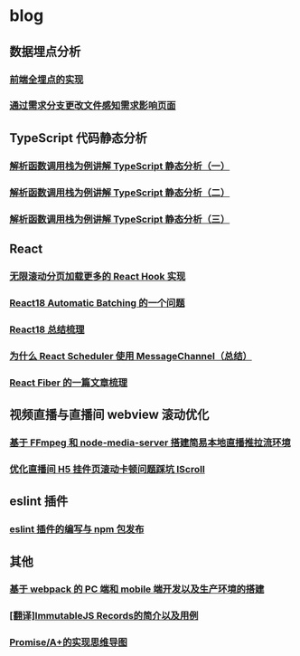 # blog

## 数据埋点分析

### [前端全埋点的实现](https://github.com/fulldo/blog/blob/main/%E5%89%8D%E7%AB%AF%E5%85%A8%E5%9F%8B%E7%82%B9%E7%9A%84%E5%AE%9E%E7%8E%B0.md)

### [通过需求分支更改文件感知需求影响页面](https://github.com/fulldo/blog/blob/main/%E9%80%9A%E8%BF%87%E9%9C%80%E6%B1%82%E5%88%86%E6%94%AF%E6%9B%B4%E6%94%B9%E6%96%87%E4%BB%B6%E6%84%9F%E7%9F%A5%E9%9C%80%E6%B1%82%E5%BD%B1%E5%93%8D%E9%A1%B5%E9%9D%A2.md)

## TypeScript 代码静态分析

### [解析函数调用栈为例讲解 TypeScript 静态分析（一）](https://github.com/fulldo/blog/blob/main/%E8%A7%A3%E6%9E%90%E5%87%BD%E6%95%B0%E8%B0%83%E7%94%A8%E6%A0%88%E4%B8%BA%E4%BE%8B%E8%AE%B2%E8%A7%A3%20TypeScript%20%E9%9D%99%E6%80%81%E5%88%86%E6%9E%90%EF%BC%88%E4%B8%80%EF%BC%89.md)

### [解析函数调用栈为例讲解 TypeScript 静态分析（二）](https://github.com/fulldo/blog/blob/main/%E8%A7%A3%E6%9E%90%E5%87%BD%E6%95%B0%E8%B0%83%E7%94%A8%E6%A0%88%E4%B8%BA%E4%BE%8B%E8%AE%B2%E8%A7%A3%20TypeScript%20%E9%9D%99%E6%80%81%E5%88%86%E6%9E%90%EF%BC%88%E4%BA%8C%EF%BC%89.md)

### [解析函数调用栈为例讲解 TypeScript 静态分析（三）](https://github.com/fulldo/blog/blob/main/%E8%A7%A3%E6%9E%90%E5%87%BD%E6%95%B0%E8%B0%83%E7%94%A8%E6%A0%88%E4%B8%BA%E4%BE%8B%E8%AE%B2%E8%A7%A3%20TypeScript%20%E9%9D%99%E6%80%81%E5%88%86%E6%9E%90%EF%BC%88%E4%B8%89%EF%BC%89.md)

## React

### [无限滚动分页加载更多的 React Hook 实现](https://github.com/fulldo/blog/tree/main/articles/%E6%97%A0%E9%99%90%E6%BB%9A%E5%8A%A8%E5%88%86%E9%A1%B5%E5%8A%A0%E8%BD%BD%E6%9B%B4%E5%A4%9A%E7%9A%84%20React%20Hook%20%E5%AE%9E%E7%8E%B0)

### [React18 Automatic Batching 的一个问题](https://github.com/fulldo/blog/tree/main/articles/React18%20Automatic%20Batching%20%E7%9A%84%E4%B8%80%E4%B8%AA%E9%97%AE%E9%A2%98)

### [React18 总结梳理](https://github.com/fulldo/blog/tree/main/articles/ReactV18%20%E6%80%BB%E7%BB%93%E6%A2%B3%E7%90%86)

### [为什么 React Scheduler 使用 MessageChannel（总结）](https://github.com/fulldo/blog/tree/main/articles/%E4%B8%BA%E4%BB%80%E4%B9%88%20React%20Scheduler%20%E4%BD%BF%E7%94%A8%20MessageChannel%EF%BC%88%E6%80%BB%E7%BB%93%EF%BC%89)

### [React Fiber 的一篇文章梳理](https://github.com/fulldo/blog/tree/main/articles/React%20Fiber%E6%96%87%E7%AB%A0%E6%A2%B3%E7%90%86)


## 视频直播与直播间 webview 滚动优化

### [基于 FFmpeg 和 node-media-server 搭建简易本地直播推拉流环境](https://github.com/fulldo/blog/tree/main/articles/%E6%9C%AC%E5%9C%B0%E6%90%AD%E5%BB%BA%E7%AE%80%E6%98%93%E7%9B%B4%E6%92%AD%E6%8E%A8%E6%8B%89%E6%B5%81%E7%8E%AF%E5%A2%83)

### [优化直播间 H5 挂件页滚动卡顿问题踩坑 IScroll](https://github.com/fulldo/blog/blob/main/%E4%BC%98%E5%8C%96%E7%9B%B4%E6%92%AD%E9%97%B4H5%E6%8C%82%E4%BB%B6%E9%A1%B5%E6%BB%9A%E5%8A%A8%E5%8D%A1%E9%A1%BF%E9%97%AE%E9%A2%98%E8%B8%A9%E5%9D%91IScroll.md)

## eslint 插件

### [eslint 插件的编写与 npm 包发布](https://github.com/fulldo/blog/blob/main/eslint%E6%8F%92%E4%BB%B6%E7%9A%84%E7%BC%96%E5%86%99.md)


## 其他

### [基于 webpack 的 PC 端和 mobile 端开发以及生产环境的搭建](https://github.com/fulldo/blog/tree/main/articles/%E5%9F%BA%E4%BA%8E%20webpack%20%E7%9A%84%20PC%20%E7%AB%AF%E5%92%8C%20mobile%20%E7%AB%AF%E5%BC%80%E5%8F%91%E4%BB%A5%E5%8F%8A%E7%94%9F%E4%BA%A7%E7%8E%AF%E5%A2%83%E7%9A%84%E6%90%AD%E5%BB%BA)

### [[翻译]ImmutableJS Records的简介以及用例](https://github.com/fulldo/blog/tree/main/articles/%5B%E7%BF%BB%E8%AF%91%5DImmutableJS%20Records%E7%9A%84%E7%AE%80%E4%BB%8B%E4%BB%A5%E5%8F%8A%E7%94%A8%E4%BE%8B)

### [Promise/A+的实现思维导图](https://github.com/fulldo/blog/blob/main/articles/PromiseA%2B的实现思维导图/readme.md)


